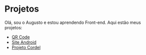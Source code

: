 # Projetos
 
Olá, sou o Augusto e estou aprendendo Front-end. Aqui estão meus projetos:

<ul>
    <li><a href="https://augustooliveira0.github.io/projetos/qr-code-component-main/" target="_blank">QR Code</a></li>
    <li><a href="https://augustooliveira0.github.io/projetos/site-android/index.html" target="_blank">Site Android</a></li>
    <li><a href="https://augustooliveira0.github.io/projetos/projeto-cordel">Projeto Cordel</a></li>
</ul>
